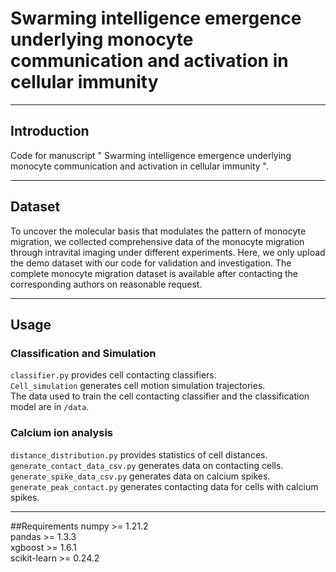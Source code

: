 # Swarming intelligence emergence underlying monocyte communication and activation in cellular immunity 
------

## Introduction
Code for manuscript " Swarming intelligence emergence underlying monocyte communication and activation in cellular immunity ".

------
## Dataset
To uncover the molecular basis that modulates the pattern of monocyte migration, we collected comprehensive data of the monocyte migration through intravital imaging under different experiments. Here, we only upload the demo dataset with our code for validation and investigation. The complete monocyte migration dataset is available after contacting the corresponding authors on reasonable request.

------
## Usage
### Classification and Simulation
``classifier.py`` provides cell contacting classifiers.     
``Cell_simulation`` generates cell motion simulation trajectories.    
The data used to train the cell contacting classifier and the classification model are in ``/data``.
### Calcium ion analysis
``distance_distribution.py`` provides statistics of cell distances.     
``generate_contact_data_csv.py`` generates data on contacting cells.  
``generate_spike_data_csv.py`` generates data on calcium spikes.   
``generate_peak_contact.py`` generates contacting data for cells with calcium spikes.   

--------------
##Requirements
numpy >= 1.21.2  
pandas >= 1.3.3  
xgboost >= 1.6.1  
scikit-learn >= 0.24.2  
